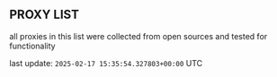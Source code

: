 ## PROXY LIST

all proxies in this list were collected from open sources and tested for functionality

last update: `2025-02-17 15:35:54.327803+00:00` UTC